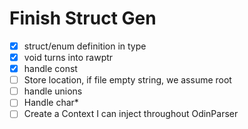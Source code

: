 # Finish Struct Gen

- [x] struct/enum definition in type
- [x] void turns into rawptr
- [x] handle const
- [ ] Store location, if file empty string, we assume root
- [ ] handle unions
- [ ] Handle char*
- [ ] Create a Context I can inject throughout OdinParser
